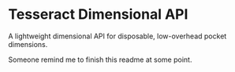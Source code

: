 # Tesseract Dimensional API

A lightweight dimensional API for disposable, low-overhead pocket dimensions.

Someone remind me to finish this readme at some point.